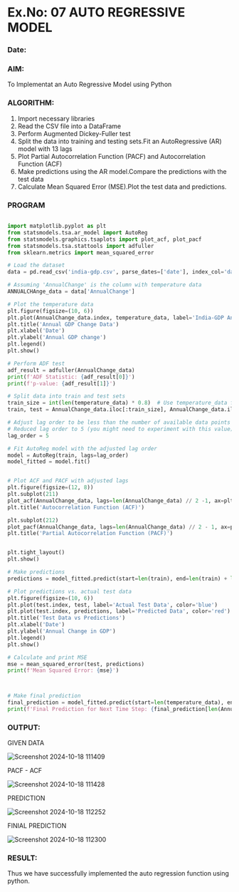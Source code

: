 # Ex.No: 07                                       AUTO REGRESSIVE MODEL
### Date: 



### AIM:
To Implementat an Auto Regressive Model using Python
### ALGORITHM:
1. Import necessary libraries
2. Read the CSV file into a DataFrame
3. Perform Augmented Dickey-Fuller test
4. Split the data into training and testing sets.Fit an AutoRegressive (AR) model with 13 lags
5. Plot Partial Autocorrelation Function (PACF) and Autocorrelation Function (ACF)
6. Make predictions using the AR model.Compare the predictions with the test data
7. Calculate Mean Squared Error (MSE).Plot the test data and predictions.
### PROGRAM
```python

import matplotlib.pyplot as plt
from statsmodels.tsa.ar_model import AutoReg
from statsmodels.graphics.tsaplots import plot_acf, plot_pacf
from statsmodels.tsa.stattools import adfuller
from sklearn.metrics import mean_squared_error

# Load the dataset
data = pd.read_csv('india-gdp.csv', parse_dates=['date'], index_col='date')

# Assuming 'AnnualChange' is the column with temperature data
ANNUALCHAnge_data = data['AnnualChange']

# Plot the temperature data
plt.figure(figsize=(10, 6))
plt.plot(AnnualChange_data.index, temperature_data, label='India-GDP Annual Change')  # Plot index vs. values
plt.title('Annual GDP Change Data')
plt.xlabel('Date')
plt.ylabel('Annual GDP change')
plt.legend()
plt.show()

# Perform ADF test
adf_result = adfuller(AnnualChange_data)
print(f'ADF Statistic: {adf_result[0]}')
print(f'p-value: {adf_result[1]}')

# Split data into train and test sets
train_size = int(len(temperature_data) * 0.8)  # Use temperature_data for length
train, test = AnnualChange_data.iloc[:train_size], AnnualChange_data.iloc[train_size:]

# Adjust lag order to be less than the number of available data points
# Reduced lag order to 5 (you might need to experiment with this value)
lag_order = 5  

# Fit AutoReg model with the adjusted lag order
model = AutoReg(train, lags=lag_order)  
model_fitted = model.fit()


# Plot ACF and PACF with adjusted lags
plt.figure(figsize=(12, 8))
plt.subplot(211)
plot_acf(AnnualChange_data, lags=len(AnnualChange_data) // 2 -1, ax=plt.gca())  # Use AnnualChange_data for ACF, lags adjusted to be less than or equal to 50% of data length
plt.title('Autocorrelation Function (ACF)')

plt.subplot(212)
plot_pacf(AnnualChange_data, lags=len(AnnualChange_data) // 2 - 1, ax=plt.gca())  # Use AnnualChange_data for PACF, lags adjusted to be less than or equal to 50% of data length
plt.title('Partial Autocorrelation Function (PACF)')


plt.tight_layout()
plt.show()

# Make predictions
predictions = model_fitted.predict(start=len(train), end=len(train) + len(test) - 1, dynamic=False)

# Plot predictions vs. actual test data
plt.figure(figsize=(10, 6))
plt.plot(test.index, test, label='Actual Test Data', color='blue')
plt.plot(test.index, predictions, label='Predicted Data', color='red')
plt.title('Test Data vs Predictions')
plt.xlabel('Date')
plt.ylabel('Annual Change in GDP') 
plt.legend()
plt.show()

# Calculate and print MSE
mse = mean_squared_error(test, predictions)
print(f'Mean Squared Error: {mse}')



# Make final prediction
final_prediction = model_fitted.predict(start=len(temperature_data), end=len(temperature_data))
print(f'Final Prediction for Next Time Step: {final_prediction[len(AnnualChange_data)]}')

```
### OUTPUT:

GIVEN DATA

![Screenshot 2024-10-18 111409](https://github.com/user-attachments/assets/1519ae9f-6148-49aa-a086-2c0d264ab5f1)

PACF - ACF

![Screenshot 2024-10-18 111428](https://github.com/user-attachments/assets/a585029b-10ea-40d1-9ba5-54b6a0d9f5b9)


PREDICTION

![Screenshot 2024-10-18 112252](https://github.com/user-attachments/assets/b90228aa-7fe9-4b45-bb81-c08a73c6f98b)

FINIAL PREDICTION

![Screenshot 2024-10-18 112300](https://github.com/user-attachments/assets/3d9eaa4e-6b09-4c3d-8786-96990177e240)

### RESULT:
Thus we have successfully implemented the auto regression function using python.
